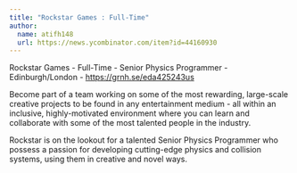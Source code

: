 ```yaml
---
title: "Rockstar Games : Full-Time"
author:
  name: atifh148
  url: https://news.ycombinator.com/item?id=44160930
---
```

Rockstar Games - Full-Time - Senior Physics Programmer - Edinburgh&#x2F;London - <a href="https:&#x2F;&#x2F;grnh.se&#x2F;eda425243us" rel="nofollow">https:&#x2F;&#x2F;grnh.se&#x2F;eda425243us</a>

Become part of a team working on some of the most rewarding, large-scale creative projects to be found in any entertainment medium - all within an inclusive, highly-motivated environment where you can learn and collaborate with some of the most talented people in the industry.

Rockstar is on the lookout for a talented Senior Physics Programmer who possess a passion for developing cutting-edge physics and collision systems, using them in creative and novel ways.
<JobApplication />
